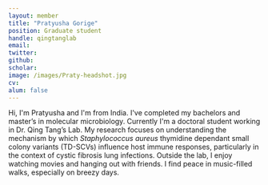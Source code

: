 ```yaml
---
layout: member
title: "Pratyusha Gorige"
position: Graduate student
handle: qingtanglab
email: 
twitter:
github: 
scholar: 
image: /images/Praty-headshot.jpg
cv: 
alum: false
---
```





Hi, I'm Pratyusha and I'm from India. I've completed my bachelors and master’s in molecular microbiology. Currently I'm a doctoral student working in Dr. Qing Tang’s Lab. My research focuses on understanding the mechanism by which <i>Staphylococcus aureus</i> thymidine dependant small colony variants (TD-SCVs) influence host immune responses, particularly in the context of cystic fibrosis lung infections. Outside the lab, I enjoy watching movies and hanging out with friends. I find peace in music-filled walks, especially on breezy days.



